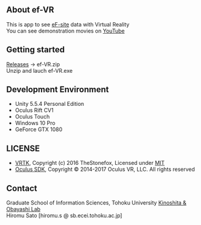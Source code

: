 ## About ef-VR
This is app to see [eF-site](http://service.pdbj.org/eF-site/) data with Virtual Reality  
You can see demonstration movies on [YouTube](https://www.youtube.com/channel/UCmdW1BnFFjxUAdUK1jUqcDg)

## Getting started
[Releases](https://github.com/HiromuSato/ef-VR/releases) -> ef-VR.zip  
Unzip and lauch ef-VR.exe

## Development Environment  
* Unity 5.5.4 Personal Edition
* Oculus Rift CV1
* Oculus Touch
* Windows 10 Pro
* GeForce GTX 1080

## LICENSE
* [VRTK](https://github.com/thestonefox/VRTK), Copyright (c) 2016 TheStonefox, Licensed under [MIT](https://github.com/thestonefox/VRTK/blob/master/LICENSE)  
* [Oculus SDK](https://developer.oculus.com/licenses/sdk-3.4.1/), Copyright © 2014-2017 Oculus VR, LLC. All rights reserved

## Contact
Graduate School of Information Sciences, Tohoku University [Kinoshita & Obayashi Lab](http://www.sb.ecei.tohoku.ac.jp/index-en.html)  
Hiromu Sato [hiromu.s @ sb.ecei.tohoku.ac.jp]
